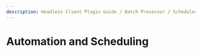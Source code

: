 ```yaml
---
description: Headless Client Plugin Guide / Batch Processor / Scheduler
---
```


# Automation and Scheduling

